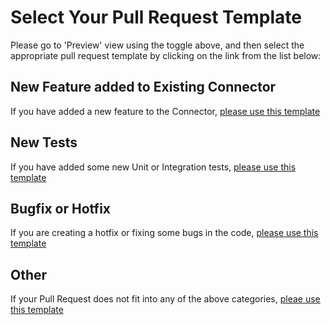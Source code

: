 # Select Your Pull Request Template
Please go to 'Preview' view using the toggle above, and then select the appropriate pull request template by clicking on the link from the list below:

## New Feature added to Existing Connector
If you have added a new feature to the Connector, [please use this template](?expand=1&template=new-feature-template.md)

## New Tests
If you have added some new Unit or Integration tests, [please use this template](?expand=1&template=new-tests-template.md)

## Bugfix or Hotfix
If you are creating a hotfix or fixing some bugs in the code, [please use this template](?expand=1&template=bugfix-template.md)

## Other
If your Pull Request does not fit into any of the above categories, [pleae use this template](?expand=1&template=miscellaneous-template.md)
